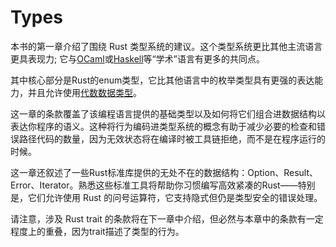 # Types

本书的第一章介绍了围绕 Rust 类型系统的建议。这个类型系统更比其他主流语言更具表现力; 它与[OCaml](https://ocaml.org/)或[Haskell](https://www.haskell.org)等“学术”语言有更多的共同点。

其中核心部分是Rust的enum类型，它比其他语言中的枚举类型具有更强的表达能力，并且允许使用[代数数据类型](https://en.wikipedia.org/wiki/Algebraic_data_type)。

这一章的条款覆盖了该编程语言提供的基础类型以及如何将它们组合进数据结构以表达你程序的语义。这种将行为编码进类型系统的概念有助于减少必要的检查和错误路径代码的数量，因为无效状态将在编译时被工具链拒绝，而不是在程序运行的时候。

这一章还叙述了一些Rust标准库提供的无处不在的数据结构：Option、Result、Error、Iterator。熟悉这些标准工具将帮助你习惯编写高效紧凑的Rust——特别是，它们允许使用 Rust 的问号运算符，它支持隐式但仍是类型安全的错误处理。

请注意，涉及 Rust trait 的条款将在下一章中介绍，但必然与本章中的条款有一定程度上的重叠，因为trait描述了类型的行为。
